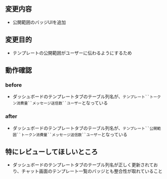 ## 変更内容
- 公開範囲のバッジUIを追加

## 変更目的
- テンプレートの公開範囲がユーザーに伝わるようにするため

## 動作確認

### before
- ダッシュボードのテンプレートタブのテーブル列名が、`テンプレート``トークン消費量``メッセージ送信数``ユーザー`となっている

### after
- ダッシュボードのテンプレートタブのテーブル列名が、`テンプレート``公開範囲``トークン消費量``メッセージ送信数``ユーザー`となっている

## 特にレビューしてほしいところ
- ダッシュボードのテンプレートタブのテーブル列名が正しく更新されており、チャット画面のテンプレート一覧のバッジとも整合性が取れていること